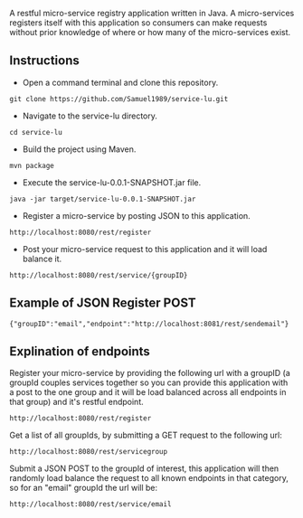 A restful micro-service registry application written in Java. A micro-services registers itself with this application so consumers can make requests without prior knowledge of where or how many of the micro-services exist.

Instructions
------------
* Open a command terminal and clone this repository.
```
git clone https://github.com/Samuel1989/service-lu.git
```
* Navigate to the service-lu directory.
```
cd service-lu
```
* Build the project using Maven.
```
mvn package
```
* Execute the service-lu-0.0.1-SNAPSHOT.jar file.
```
java -jar target/service-lu-0.0.1-SNAPSHOT.jar
```
* Register a micro-service by posting JSON to this application.
```
http://localhost:8080/rest/register
```
* Post your micro-service request to this application and it will load balance it.
```
http://localhost:8080/rest/service/{groupID}
```

Example of JSON Register POST
-----------------------------
```
{"groupID":"email","endpoint":"http://localhost:8081/rest/sendemail"}
```

Explination of endpoints
------------------------
Register your micro-service by providing the following url with a groupID (a groupId couples services together so you can provide this application with a post to the one group and it will be load balanced across all endpoints in that group) and it's restful endpoint.
```
http://localhost:8080/rest/register
```

Get a list of all groupIds, by submitting a GET request to the following url:
```
http://localhost:8080/rest/servicegroup
```

Submit a JSON POST to the groupId of interest, this application will then randomly load balance the request to all known endpoints in that category, so for an "email" groupId the url will be:
```
http://localhost:8080/rest/service/email
```
